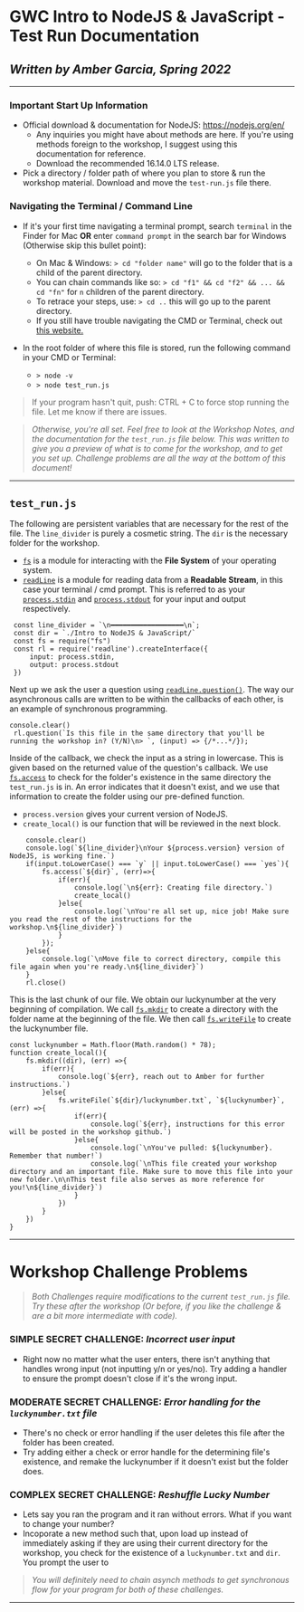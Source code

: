  
 # GWC Intro to NodeJS & JavaScript - Test Run Documentation
 ## *Written by Amber Garcia, Spring 2022*
 
---

### **Important Start Up Information**

 * Official download & documentation for NodeJS: https://nodejs.org/en/
    * Any inquiries you might have about methods are here. If you're using methods foreign to the workshop, I suggest using this documentation for reference.
    * Download the recommended 16.14.0 LTS release. 
 * Pick a directory / folder path of where you plan to store & run the workshop material. Download and move the `test-run.js` file there.

### Navigating the Terminal / Command Line
* If it's your first time navigating a terminal prompt, search `terminal` in the Finder for Mac **OR** enter `command prompt` in the search bar for Windows (Otherwise skip this bullet point):

    * On Mac & Windows: `> cd "folder name"` will go to the folder that is a child of the parent directory.
    * You can chain commands like so: `> cd "f1" && cd "f2" && ... && cd "fn"` for `n` children of the parent directory.
    * To retrace your steps, use: `> cd ..` this will go up to the parent directory.
    * If you still have trouble navigating the CMD or Terminal, check out [this website.](https://towardsdatascience.com/a-quick-guide-to-using-command-line-terminal-96815b97b955)

 * In the root folder of where this file is stored, run the following command in your CMD or Terminal: 

    * `> node -v`
    * `> node test_run.js`

> If your program hasn't quit, push: CTRL + C to force stop running the file. Let me know if there are issues.

> *Otherwise, you're all set. Feel free to look at the Workshop Notes, and the documentation for the `test_run.js` file below. This was written to give you a preview of what is to come for the workshop, and to get you set up. Challenge problems are all the way at the bottom of this document!*
---

## `test_run.js`

The following are persistent variables that are necessary for the rest of the file. The `line_divider` is purely a cosmetic string. The `dir` is the necessary folder for the workshop.
* [`fs`](https://nodejs.org/api/fs.html) is a module for interacting with the **File System** of your operating system.
* [`readLine`](https://nodejs.org/api/readline.html) is a module for reading data from a **Readable Stream**, in this case your terminal / cmd prompt. This is referred to as your [`process.stdin`](https://nodejs.org/api/process.html#processstdin) and [`process.stdout`](https://nodejs.org/api/process.html#processstdout) for your input and output respectively.

```JS
 const line_divider = `\n━━━━━━━━━━━━━━━━━━\n`;
 const dir = `./Intro to NodeJS & JavaScript/`
 const fs = require("fs")
 const rl = require('readline').createInterface({
     input: process.stdin,
     output: process.stdout
 })
```

Next up we ask the user a question using [`readLine.question()`](https://nodejs.org/api/readline.html#rlquestionquery-options-callback). The way our asynchronous calls are written to be within the callbacks of each other, is an example of synchronous programming. 

```JS
console.clear()
 rl.question(`Is this file in the same directory that you'll be running the workshop in? (Y/N)\n> `, (input) => {/*...*/});
```

Inside of the callback, we check the input as a string in lowercase. This is given based on the returned value of the question's callback. We use [`fs.access`](https://nodejs.org/api/fs.html#fsaccesspath-mode-callback) to check for the folder's existence in the same directory the `test_run.js` is in. An error indicates that it doesn't exist, and we use that information to create the folder using our pre-defined function.
* `process.version` gives your current version of NodeJS.
* `create_local()` is our function that will be reviewed in the next block.
```JS
    console.clear()
    console.log(`${line_divider}\nYour ${process.version} version of NodeJS, is working fine.`)
    if(input.toLowerCase() === `y` || input.toLowerCase() === `yes`){
        fs.access(`${dir}`, (err)=>{
            if(err){
                console.log(`\n${err}: Creating file directory.`)
                create_local()
            }else{
                console.log(`\nYou're all set up, nice job! Make sure you read the rest of the instructions for the workshop.\n${line_divider}`)
            }
        });
    }else{
        console.log(`\nMove file to correct directory, compile this file again when you're ready.\n${line_divider}`)
    }
    rl.close()
```

This is the last chunk of our file. We obtain our luckynumber at the very beginning of compilation. We call [`fs.mkdir`](https://nodejs.org/api/fs.html#fsmkdirpath-options-callback) to create a directory with the folder name at the beginning of the file. We then call [`fs.writeFile`](https://nodejs.org/api/fs.html#fswritefilefile-data-options-callback) to create the luckynumber file.

```JS
const luckynumber = Math.floor(Math.random() * 78);
function create_local(){
    fs.mkdir((dir), (err) =>{
        if(err){
            console.log(`${err}, reach out to Amber for further instructions.`)
        }else{
            fs.writeFile(`${dir}/luckynumber.txt`, `${luckynumber}`, (err) =>{
                if(err){
                    console.log(`${err}, instructions for this error will be posted in the workshop github.`)
                }else{
                    console.log(`\nYou've pulled: ${luckynumber}. Remember that number!`)
                    console.log(`\nThis file created your workshop directory and an important file. Make sure to move this file into your new folder.\n\nThis test file also serves as more reference for you!\n${line_divider}`)
                }
            })
        }
    })
}
```
---
# Workshop Challenge Problems

> *Both Challenges require modifications to the current `test_run.js` file. Try these after the workshop (Or before, if you like the challenge & are a bit more intermediate with code).*

### **SIMPLE SECRET CHALLENGE:** *Incorrect user input*
* Right now no matter what the user enters, there isn't anything that handles wrong input (not inputting y/n or yes/no). Try adding a handler to ensure the prompt doesn't close if it's the wrong input.


### **MODERATE SECRET CHALLENGE:** *Error handling for the `luckynumber.txt` file*
 * There's no check or error handling if the user deletes this file after the folder has been created. 
 * Try adding either a check or error handle for the determining file's existence, and remake the luckynumber if it doesn't exist but the folder does.

### **COMPLEX SECRET CHALLENGE:** *Reshuffle Lucky Number*
 * Lets say you ran the program and it ran without errors. What if you want to change your number? 
 * Incoporate a new method such that, upon load up instead of immediately asking if they are using their current directory for the workshop, you check for the existence of a `luckynumber.txt` and `dir`. You prompt the user to 

> *You will definitely need to chain asynch methods to get synchronous flow for your program for both of these challenges.*
---
